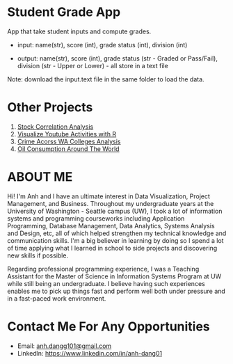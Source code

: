 # Student Grade App
App that take student inputs and compute grades.

- input: name(str), score (int), grade status (int), division (int)

- output: name(str), score (int), grade status (str - Graded or Pass/Fail), division (str - Upper or Lower) - all store in a text file

Note: download the input.text file in the same folder to load the data.

# Other Projects
1. [Stock Correlation Analysis](https://github.com/anhdang1/stock-correlation-analysis)
2. [Visualize Youtube Activities with R](https://github.com/anhdang1/visualize-youtube-activities-with-R)
3. [Crime Acorss WA Colleges Analysis](https://anhdang1.shinyapps.io/crimes-in-wa-colleges/)
4. [Oil Consumption Around The World](https://github.com/anhdang1/climate_change)

# ABOUT ME
Hi! I'm Anh and I have an ultimate interest in Data Visualization, Project Management, and Business. Throughout my undergraduate years at the University of Washington - Seattle campus (UW), I took a lot of information systems and programming courseworks including Application Programming, Database Management, Data Analytics, Systems Analysis and Design, etc, all of which helped strengthen my technical knowledge and communication skills.
I'm a big believer in learning by doing so I spend a lot of time applying what I learned in school to side projects and discovering new skills if possible.

Regarding professional programming experience, I was a Teaching Assistant for the Master of Science in Information Systems Program at UW while still being an undergraduate. 
I believe having such experiences enables me to pick up things fast and perform well both under pressure and in a fast-paced work environment.

# Contact Me For Any Opportunities
- Email: anh.dangg101@gmail.com
- Linkedln: https://www.linkedin.com/in/anh-dang01 
